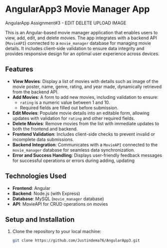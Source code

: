 # AngularApp3 Movie Manager App
AngularApp Assignment#3 - EDIT DELETE UPLOAD IMAGE

This is an Angular-based movie manager application that enables users to view, add, edit, and delete movies. The app integrates with a backend API (`MovieAPI`) connected to a `movie_manager` database for managing movie details. It includes client-side validation to ensure data integrity and provides responsive design for an optimal user experience across devices.


## Features

- **View Movies**: Display a list of movies with details such as image of the movie poster, name, genre, rating, and year made, dynamically retrieved from the backend API.
- **Add Movies**: A form to add new movies, including validation to ensure:
  - `rating` is a numeric value between 1 and 10.
  - Required fields are filled out before submission.
- **Edit Movies**: Populate movie details into an editable form, allowing updates with validation for `rating` and other required fields.
- **Delete Movies**: Remove movies from the list with immediate updates to both the frontend and backend.
- **Frontend Validation**: Includes client-side checks to prevent invalid or incomplete data submissions.
- **Backend Integration**: Communicates with a `MovieAPI` connected to the `movie_manager` database for seamless data synchronization.
- **Error and Success Handling**: Displays user-friendly feedback messages for successful operations or errors during adding, updating


## Technologies Used

- **Frontend**: Angular
- **Backend**: Node.js (with Express)
- **Database**: MySQL (`movie_manager` database)
- **API**: MovieAPI for CRUD operations on movies

## Setup and Installation

1. Clone the repository to your local machine:
   ```bash
   git clone https://github.com/Justindema76/AngularApp3.git

